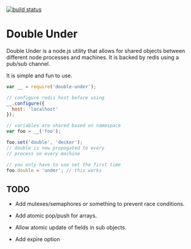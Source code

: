 [![build status](https://secure.travis-ci.org/regality/double-under.png)](http://travis-ci.org/regality/double-under)
# Double Under

Double Under is a node.js utility that allows for shared objects between
different node processes and machines. It is backed by redis using a
pub/sub channel.

It is simple and fun to use.

```javascript
var __ = require('double-under');

// configure redis host before using
__.configure({
  host: 'localhost'
});

// variables are shared based on namespace
var foo = __('foo');

foo.set('double', 'decker');
// double is now propogated to every
// process on every machine

// you only have to use set the first time
foo.double = 'under'; // this works
```

## TODO

* Add mutexes/semaphores or something to prevent race conditions.

* Add atomic pop/push for arrays.

* Allow atomic update of fields in sub objects.

* Add expire option
